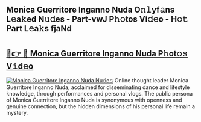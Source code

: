 ## Monica Guerritore Inganno Nuda O𝚗𝚕yf𝚊ns L𝚎a𝚔ed N𝚞𝚍es - Part-vwJ P𝚑𝚘tos Vi𝚍𝚎o - H𝚘𝚝 Part L𝚎a𝚔s fjaNd

# <h2><a href="http://kfatqll.oniu.top/?m=Monica+Guerritore+Inganno+Nuda">🔗👉 🔴 Monica Guerritore Inganno Nuda P𝚑ot𝚘𝚜 V𝚒d𝚎o</a></h2>

[![Monica Guerritore Inganno Nuda Nu𝚍e𝚜](https://i.imgur.com/0qMVB7G.gif)](http://kfatqll.oniu.top/?m=Monica+Guerritore+Inganno+Nuda)
Online thought leader Monica Guerritore Inganno Nuda, acclaimed for disseminating dance and lifestyle knowledge, through performances and personal vlogs. The public persona of Monica Guerritore Inganno Nuda is synonymous with openness and genuine connection, but the hidden dimensions of his personal life remain a mystery.  
